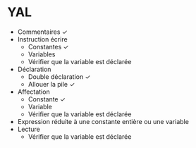 # YAL

  - Commentaires ✓
  - Instruction écrire 
    - Constantes ✓
    - Variables
    - Vérifier que la variable est déclarée
  - Déclaration
    - Double déclaration ✓
    - Allouer la pile ✓
  - Affectation
    - Constante ✓
    - Variable
    - Vérifier que la variable est déclarée
  - Expression réduite à une constante entière ou une variable
  - Lecture
    -  Vérifier que la variable est déclarée
